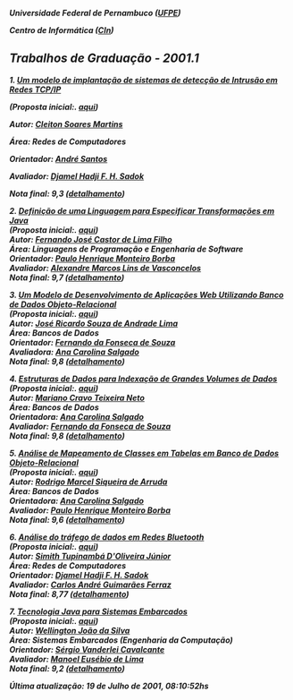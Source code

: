 ***Universidade Federal de Pernambuco ([UFPE](http://www.ufpe.br/))***

***Centro de Informática ([CIn](http://www.cin.ufpe.br/))***

## ***Trabalhos de Graduação \- 2001.1***

***1\. [Um modelo de implantação de sistemas de detecção de Intrusão em Redes TCP/IP](http://www.cin.ufpe.br/~tg/2001-1/csm.zip)***

   ***(Proposta inicial:. [aqui](http://www.cin.ufpe.br/~tg/2001-1/csm-proposta.doc))***

   ***Autor: [Cleiton Soares Martins](http://www.cin.ufpe.br/~csm)***

   ***Área: Redes de Computadores***

   ***Orientador: [André Santos](http://www.cin.ufpe.br/~alms)***

   ***Avaliador: [Djamel Hadji F. H. Sadok](http://www.cin.ufpe.br/~jamel)***

   ***Nota final: 9,3 ([detalhamento](http://www.cin.ufpe.br/~tg/2001-1/detalhamento-notas.html))***

***2\. [Definição de uma Linguagem para Especificar Transformações em Java](http://www.cin.ufpe.br/~tg/2001-1/fjclf.zip)***  
   ***(Proposta inicial:. [aqui](http://www.cin.ufpe.br/~tg/2001-1/fjclf-proposta.doc))***  
   ***Autor: [Fernando José Castor de Lima Filho](http://www.cin.ufpe.br/~fjclf)***  
   ***Área: Linguagens de Programação e Engenharia de Software***  
   ***Orientador: [Paulo Henrique Monteiro Borba](http://www.cin.ufpe.br/~phmb)***  
   ***Avaliador: [Alexandre Marcos Lins de Vasconcelos](http://www.cin.ufpe.br/~amlv)***  
   ***Nota final: 9,7 ([detalhamento](http://www.cin.ufpe.br/~tg/2001-1/detalhamento-notas.html))***

***3\. [Um Modelo de Desenvolvimento de Aplicações Web Utilizando Banco de Dados Objeto-Relacional](http://www.cin.ufpe.br/~tg/2001-1/jrsal.zip)***  
   ***(Proposta inicial:. [aqui](http://www.cin.ufpe.br/~tg/2001-1/jrsal-proposta.doc))***  
   ***Autor: [José Ricardo Souza de Andrade Lima](http://www.cin.ufpe.br/~jrsal)***  
   ***Área: Bancos de Dados***  
   ***Orientador: [Fernando da Fonseca de Souza](http://www.cin.ufpe.br/~fdfd)***  
   ***Avaliadora: [Ana Carolina Salgado](http://www.cin.ufpe.br/~acs)***  
   ***Nota final: 9,8 ([detalhamento](http://www.cin.ufpe.br/~tg/2001-1/detalhamento-notas.html))***

***4\. [Estruturas de Dados para Indexação de Grandes Volumes de Dados](http://www.cin.ufpe.br/~tg/2001-1/mctn.doc)***  
   ***(Proposta inicial:. [aqui](http://www.cin.ufpe.br/~tg/2001-1/mctn-proposta.doc))***  
   ***Autor: [Mariano Cravo Teixeira Neto](http://www.cin.ufpe.br/~mctn)***  
   ***Área: Bancos de Dados***  
   ***Orientadora: [Ana Carolina Salgado](http://www.cin.ufpe.br/~acs)***  
   ***Avaliador: [Fernando da Fonseca de Souza](http://www.cin.ufpe.br/~fdfd)***  
   ***Nota final: 9,8 ([detalhamento](http://www.cin.ufpe.br/~tg/2001-1/detalhamento-notas.html))***

***5\. [Análise de Mapeamento de Classes em Tabelas em Banco de Dados Objeto-Relacional](http://www.cin.ufpe.br/~tg/2001-1/rmsa.doc)***  
   ***(Proposta inicial:. [aqui](http://www.cin.ufpe.br/~tg/2001-1/rmsa-proposta.doc))***  
   ***Autor: [Rodrigo Marcel Siqueira de Arruda](http://www.cin.ufpe.br/~rmsa)***  
   ***Área: Bancos de Dados***  
   ***Orientadora: [Ana Carolina Salgado](http://www.cin.ufpe.br/~acs)***  
   ***Avaliador: [Paulo Henrique Monteiro Borba](http://www.cin.ufpe.br/~phmb)***  
   ***Nota final: 9,6 ([detalhamento](http://www.cin.ufpe.br/~tg/2001-1/detalhamento-notas.html))***

***6\. [Análise do tráfego de dados em Redes Bluetooth](http://www.cin.ufpe.br/~tg/2001-1/stdj.doc)***  
   ***(Proposta inicial:. [aqui](http://www.cin.ufpe.br/~tg/2001-1/stdj-proposta.doc))***  
   ***Autor: [Simith Tupinambá D'Oliveira Júnior](http://www.cin.ufpe.br/~stdj)***  
   ***Área: Redes de Computadores***  
   ***Orientador: [Djamel Hadji F. H. Sadok](http://www.cin.ufpe.br/~jamel)***  
   ***Avaliador: [Carlos André Guimarães Ferraz](http://www.cin.ufpe.br/~cagf)***  
   ***Nota final: 8,77 ([detalhamento](http://www.cin.ufpe.br/~tg/2001-1/detalhamento-notas.html))***

***7\. [Tecnologia Java para Sistemas Embarcados](http://www.cin.ufpe.br/~tg/2001-1/wjs.doc)***  
   ***(Proposta inicial:. [aqui](http://www.cin.ufpe.br/~tg/2001-1/wjs-proposta.doc))***  
   ***Autor: [Wellington João da Silva](http://www.cin.ufpe.br/~wjs)***  
   ***Área: Sistemas Embarcados (Engenharia da Computação)***  
   ***Orientador: [Sérgio Vanderlei Cavalcante](http://www.cin.ufpe.br/~svc)***  
   ***Avaliador: [Manoel Eusébio de Lima](http://www.cin.ufpe.br/~mel)***  
   ***Nota final: 9,2 ([detalhamento](http://www.cin.ufpe.br/~tg/2001-1/detalhamento-notas.html))***

***Última atualização: 19 de Julho de 2001, 08:10:52hs***

